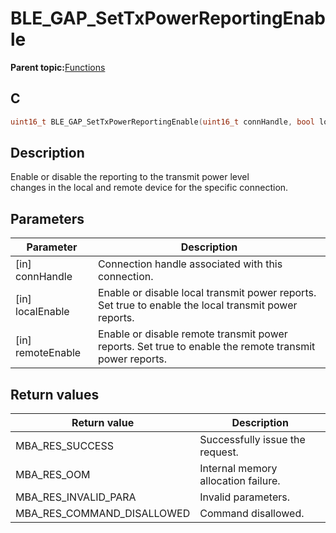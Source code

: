 # BLE\_GAP\_SetTxPowerReportingEnable

**Parent topic:**[Functions](GUID-D235316A-5434-4ADA-AEF5-10D073D0126B.md)

## C

```c
uint16_t BLE_GAP_SetTxPowerReportingEnable(uint16_t connHandle, bool localEnable, bool remoteEnable);
```

## Description

Enable or disable the reporting to the transmit power level<br />changes in the local and remote device for the specific connection.

## Parameters

|Parameter|Description|
|---------|-----------|
|\[in\] connHandle|Connection handle associated with this connection.|
|\[in\] localEnable|Enable or disable local transmit power reports. Set true to enable the local transmit power reports.|
|\[in\] remoteEnable|Enable or disable remote transmit power reports. Set true to enable the remote transmit power reports.|

## Return values

|Return value|Description|
|------------|-----------|
|MBA\_RES\_SUCCESS|Successfully issue the request.|
|MBA\_RES\_OOM|Internal memory allocation failure.|
|MBA\_RES\_INVALID\_PARA|Invalid parameters.|
|MBA\_RES\_COMMAND\_DISALLOWED|Command disallowed.|


